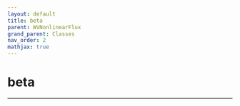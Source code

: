 ```yaml
---
layout: default
title: beta
parent: WVNonlinearFlux
grand_parent: Classes
nav_order: 2
mathjax: true
---
```


#  beta




---


